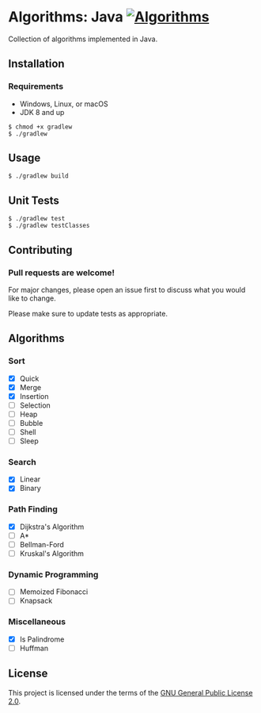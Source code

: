 # Algorithms: Java [![Algorithms](https://img.shields.io/github/license/mtuopensource/Algorithms.svg)](https://github.com/mtuopensource/Algorithms)

Collection of algorithms implemented in Java. 

## Installation

### Requirements
* Windows, Linux, or macOS
* JDK 8 and up

```
$ chmod +x gradlew
$ ./gradlew
```

## Usage
```
$ ./gradlew build
```

## Unit Tests
```
$ ./gradlew test
$ ./gradlew testClasses
```

## Contributing
### Pull requests are welcome! 
For major changes, please open an issue first to discuss what you would like to change.

Please make sure to update tests as appropriate.

## Algorithms
### Sort
- [x] Quick
- [x] Merge
- [x] Insertion
- [ ] Selection
- [ ] Heap
- [ ] Bubble
- [ ] Shell
- [ ] Sleep
### Search
- [x] Linear
- [x] Binary
### Path Finding
- [x] Dijkstra's Algorithm
- [ ] A*
- [ ] Bellman-Ford
- [ ] Kruskal's Algorithm
### Dynamic Programming
- [ ] Memoized Fibonacci
- [ ] Knapsack
### Miscellaneous
- [x] Is Palindrome
- [ ] Huffman
## License
This project is licensed under the terms of the [GNU General Public License 2.0](https://choosealicense.com/licenses/gpl-2.0/).
